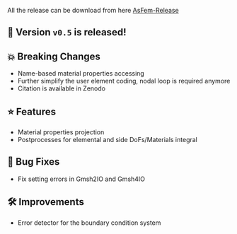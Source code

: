 All the release can be download from here [AsFem-Release](https://github.com/yangbai90/AsFem/releases)

## 🌟 Version `v0.5` is released!

## 💥 Breaking Changes

- Name-based material properties accessing
- Further simplify the user element coding, nodal loop is required anymore
- Citation is available in Zenodo


## ⭐ Features

- Material properties projection
- Postprocesses for elemental and side DoFs/Materials integral

## 🐞 Bug Fixes

- Fix setting errors in Gmsh2IO and Gmsh4IO

## 🛠 Improvements
- Error detector for the boundary condition system
